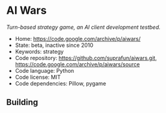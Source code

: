 # AI Wars

_Turn-based strategy game, an AI client development testbed._

- Home: https://code.google.com/archive/p/aiwars/
- State: beta, inactive since 2010
- Keywords: strategy
- Code repository: https://github.com/suprafun/aiwars.git, https://code.google.com/archive/p/aiwars/source
- Code language: Python
- Code license: MIT
- Code dependencies: Pillow, pygame

## Building

